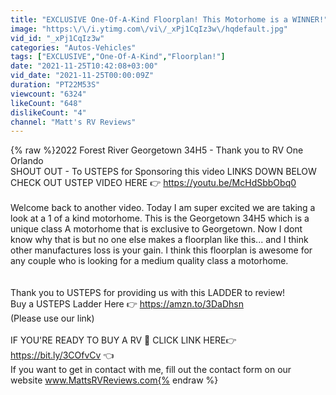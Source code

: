 ```yaml
---
title: "EXCLUSIVE One-Of-A-Kind Floorplan! This Motorhome is a WINNER!"
image: "https:\/\/i.ytimg.com\/vi\/_xPj1CqIz3w\/hqdefault.jpg"
vid_id: "_xPj1CqIz3w"
categories: "Autos-Vehicles"
tags: ["EXCLUSIVE","One-Of-A-Kind","Floorplan!"]
date: "2021-11-25T10:42:08+03:00"
vid_date: "2021-11-25T00:00:09Z"
duration: "PT22M53S"
viewcount: "6324"
likeCount: "648"
dislikeCount: "4"
channel: "Matt's RV Reviews"
---
```

{% raw %}2022 Forest River Georgetown 34H5 - Thank you to RV One Orlando<br />SHOUT OUT - To USTEPS for Sponsoring this video LINKS DOWN BELOW<br />CHECK OUT USTEP VIDEO HERE 👉 <a rel="nofollow" target="blank" href="https://youtu.be/McHdSbbObq0">https://youtu.be/McHdSbbObq0</a><br /><br />Welcome back to another video. Today I am super excited we are taking a look at a 1 of a kind motorhome. This is the Georgetown 34H5 which is a unique class A motorhome that is exclusive to Georgetown. Now I dont know why that is but no one else makes a floorplan like this... and I think other manufactures loss is your gain. I think this floorplan is awesome for any couple who is looking for a medium quality class a motorhome. <br /><br /><br />Thank you to USTEPS for providing us with this LADDER to review!<br />Buy a USTEPS Ladder Here 👉 <a rel="nofollow" target="blank" href="https://amzn.to/3DaDhsn">https://amzn.to/3DaDhsn</a> <br />(Please use our link) <br /><br />IF YOU'RE READY TO BUY A RV 🚌 CLICK LINK HERE👉 <a rel="nofollow" target="blank" href="https://bit.ly/3COfvCv">https://bit.ly/3COfvCv</a> 👈<br />If you want to get in contact with me, fill out the contact form on our website www.MattsRVReviews.com{% endraw %}
